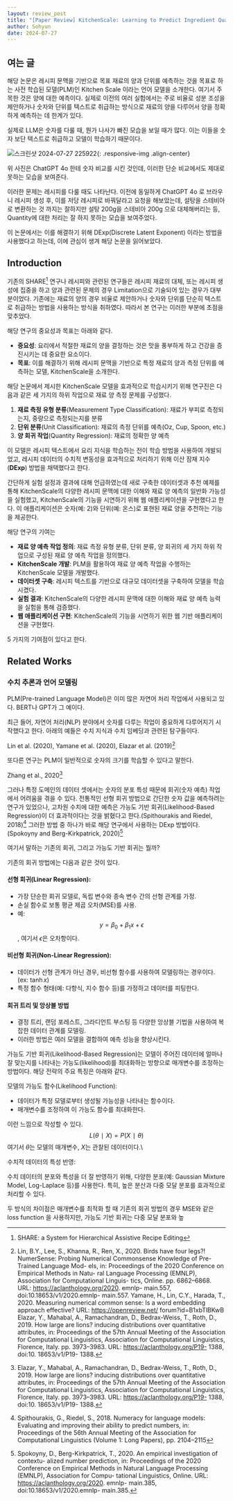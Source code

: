 ```yaml
---
layout: review_post
title: "[Paper Review] KitchenScale: Learning to Predict Ingredient Quantities from Recipe Contexts"
author: Sohyun
date: 2024-07-27
---
```


## 여는 글

해당 논문은 레시피 문맥을 기반으로 목표 재료의 양과 단위를 예측하는 것을 목표로 하는 사전 학습된 모델(PLM)인 Kitchen Scale 이라는 언어 모델을 소개한다. 여기서 주목한 것은 양에 대한 예측이다. 실제로 이전의 여러 실험에서는 주로 비율로 성분 조성을 제안하거나 숫자와 단위를 텍스트로 취급하는 방식으로 재료의 양을 다루어서 양을 정확하게 예측하는 데 한계가 있다.

실제로 LLM은 숫자를 다룰 때, 뭔가 나사가 빠진 모습을 보일 때가 많다. 이는 이들을 숫자 보단 텍스트로 취급하고 모델이 학습하기 때문이다.

![스크린샷 2024-07-27 225922](https://github.com/user-attachments/assets/7d0ecb9a-df9b-4560-a551-9183479c0fe2){: .responsive-img .align-center}


위 사진은 ChatGPT 4o 한테 숫자 비교를 시킨 것인데, 이러한 단순 비교에서도 제대로 못하는 모습을 보여준다.

이러한 문제는 레시피를 다룰 때도 나타난다. 이전에 동일하게 ChatGPT 4o 로 브라우니 레시피 생성 후, 이를 저당 레시피로 바꿔달라고 요청을 해보았는데, 설탕을 스테비아로 변환하는 것 까지는 잘하지만 설탕 200g을 스테비아 200g 으로 대체해버리는 등, Quantity에 대한 처리는 잘 하지 못하는 모습을 보여주었다.

이 논문에서는 이를 해결하기 위해 DExp(Discrete Latent Exponent) 이라는 방법을 사용했다고 하는데, 이에 관심이 생겨 해당 논문을 읽어보았다.


## Introduction

기존의 SHARE[^1] 연구나 레시피와 관련된 연구들은 레시피 재료의 대체, 또는 레시피 생성에 집중을 하고 양과 관련된 문제의 경우 Limitation으로 기술되어 있는 경우가 대부분이었다. 기존에는 재료의 양의 경우 비율로 제안하거나 숫자와 단위를 단순히 텍스트로 취급하는 방법을 사용하는 방식을 취하였다. 따라서 본 연구는 이러한 부분에 초점을 맞추었다.

해당 연구의 중요성과 목표는 아래와 같다.

-   **중요성**: 요리에서 적절한 재료의 양을 결정하는 것은 맛을 풍부하게 하고 건강을 증진시키는 데 중요한 요소이다.
-   **목표**: 이를 해결하기 위해 레시피 문맥을 기반으로 특정 재료의 양과 측정 단위를 예측하는 모델, KitchenScale을 소개한다.


[^1]:SHARE: a System for Hierarchical Assistive Recipe Editing


해당 논문에서 제시한 KitchenScale 모델을 효과적으로 학습시키기 위해 연구진은 다음과 같은 세 가지의 하위 작업으로 재료 양 측정 문제를 구성했다.

1. **재료 측정 유형 분류**(Measurement Type Classification): 재료가 부피로 측정되는지, 중량으로 측정되는지를 분류
2. **단위 분류**(Unit Classification): 재료의 측정 단위를 예측(Oz, Cup, Spoon, etc.)
3. **양 회귀 작업**(Quantity Regression): 재료의 정확한 양 예측

이 모델은 레시피 텍스트에서 요리 지식을 학습하는 전이 학습 방법을 사용하여 개발되었고, 레시피 데이터의 수치적 변동성을 효과적으로 처리하기 위해 이산 잠재 지수(**DExp**) 방법을 채택했다고 한다.

간단하게 실험 설정과 결과에 대해 언급하였는데 새로 구축한 데이터셋과 추천 예제를 통해 KitchenScale의 다양한 레시피 문맥에 대한 이해와 재료 양 예측의 일반화 가능성을 실험했고, KitchenScale의 기능을 시연하기 위해 웹 애플리케이션을 구현했다고 한다. 이 애플리케이션은 숫자(예: 2)와 단위(예: 온스)로 표현된 재료 양을 추천하는 기능을 제공한다.

해당 연구의 기여는
-   **재료 양 예측 작업 정의**: 재료 측정 유형 분류, 단위 분류, 양 회귀의 세 가지 하위 작업으로 구성된 재료 양 예측 작업을 정의했다.
-   **KitchenScale 개발**: PLM을 활용하여 재료 양 예측 작업을 수행하는 KitchenScale 모델을 개발했다.
-   **데이터셋 구축**: 레시피 텍스트를 기반으로 대규모 데이터셋을 구축하여 모델을 학습시켰다.
-   **실험 결과**: KitchenScale의 다양한 레시피 문맥에 대한 이해와 재료 양 예측 능력을 실험을 통해 검증했다.
-   **웹 애플리케이션 구현**: KitchenScale의 기능을 시연하기 위한 웹 기반 애플리케이션을 구현했다.

5 가지의 기여점이 있다고 한다.


## Related Works


### 수치 추론과 언어 모델링

PLM(Pre-trained Language Model)은 이미 많은 자연어 처리 작업에서 사용되고 있다. BERT나 GPT가 그 예이다.

최근 들어, 자연어 처리(NLP) 분야에서 숫자를 다루는 작업이 중요하게 다루어지기 시작했다고 한다. 아래의 예들은 수치 지식과 수치 임베딩과 관련된 탐구들이다.

Lin et al. (2020), Yamane et al. (2020), Elazar et al. (2019)[^2]

[^2]: Lin, B.Y., Lee, S., Khanna, R., Ren, X., 2020. Birds have four legs?! NumerSense: 
Probing Numerical Commonsense Knowledge of Pre-Trained Language Mod- 
els, in: Proceedings of the 2020 Conference on Empirical Methods in Natu- 
ral Language Processing (EMNLP), Association for Computational Linguis- 
tics, Online. pp. 6862–6868. URL: https://aclanthology.org/2020. 
emnlp- main.557, doi:10.18653/v1/2020.emnlp- main.557.
Yamane, H., Lin, C.Y., Harada, T., 2020. Measuring numerical common sense: Is a 
word embedding approach effective? URL: https://openreview.net/ 
forum?id=B1xbTlBKwB
Elazar, Y., Mahabal, A., Ramachandran, D., Bedrax-Weiss, T., Roth, D., 2019. 
How large are lions? inducing distributions over quantitative attributes, in: 
Proceedings of the 57th Annual Meeting of the Association for Computational 
Linguistics, Association for Computational Linguistics, Florence, Italy. pp. 
3973–3983. URL: https://aclanthology.org/P19- 1388, doi:10. 
18653/v1/P19- 1388.

또다른 연구는 PLM이 일반적으로 숫자의 크기를 학습할 수 있다고 말한다.

Zhang et al., 2020[^3]

[^3]: Elazar, Y., Mahabal, A., Ramachandran, D., Bedrax-Weiss, T., Roth, D., 2019. 
How large are lions? inducing distributions over quantitative attributes, in: 
Proceedings of the 57th Annual Meeting of the Association for Computational 
Linguistics, Association for Computational Linguistics, Florence, Italy. pp. 
3973–3983. URL: https://aclanthology.org/P19- 1388, doi:10. 
18653/v1/P19- 1388.

그러나 특정 도메인의 데이터 셋에서는 숫자의 분포 특성 때문에 회귀(숫자 예측) 작업에서 어려움을 겪을 수 있다. 전통적인 선형 회귀 방법으로 간단한 숫자 값을 예측하려는 연구가 있었으나, 고차원 수치에 대한 예측은 가능도 기반 회귀(Likelihood-Based Regression)이 더 효과적이다는 것을 밝혔다고 한다.(Spithourakis and Riedel, 2018)[^4] 그러한 방법 중 하나가 바로 해당 연구에서 사용하는 DExp 방법이다.(Spokoyny and Berg-Kirkpatrick, 2020)[^5]

[^4]: Spithourakis, G., Riedel, S., 2018. Numeracy for language models: Evaluating and 
improving their ability to predict numbers, in: Proceedings of the 56th Annual 
Meeting of the Association for Computational Linguistics (Volume 1: Long 
Papers), pp. 2104–2115
[^5]: Spokoyny, D., Berg-Kirkpatrick, T., 2020. An empirical investigation of contextu- 
alized number prediction, in: Proceedings of the 2020 Conference on Empirical 
Methods in Natural Language Processing (EMNLP), Association for Compu- 
tational Linguistics, Online. URL: https://aclanthology.org/2020. 
emnlp- main.385, doi:10.18653/v1/2020.emnlp- main.385.

여기서 말하는 기존의 회귀, 그리고 가능도 기반 회귀는 뭘까? 

기존의 회귀 방법에는 다음과 같은 것이 있다.

#### **선형 회귀(Linear Regression):**

-   가장 단순한 회귀 모델로, 독립 변수와 종속 변수 간의 선형 관계를 가정.
-   손실 함수로 보통 평균 제곱 오차(MSE)를 사용.
-   예: $$y = \beta_0 + \beta_1 x + \epsilon$$, 여기서 $\epsilon$은 오차항이다.

#### **비선형 회귀(Non-Linear Regression):**

 - 데이터가 선형 관계가 아닌 경우, 비선형 함수를 사용하여 모델링하는 경우이다. (ex: $\tanh x$)
 - 특정 함수 형태(예: 다항식, 지수 함수 등)를 가정하고 데이터를 피팅한다.

#### **회귀 트리 및 앙상블 방법**


-   결정 트리, 랜덤 포레스트, 그라디언트 부스팅 등 다양한 앙상블 기법을 사용하여 복잡한 데이터 관계를 모델링.
-   이러한 방법은 여러 모델을 결합하여 예측 성능을 향상시킨다.


가능도 기반 회귀(Likelihood-Based Regression)는 모델이 주어진 데이터에 얼마나 잘 맞는지를 나타내는 가능도(likelihood)를 최대화하는 방향으로 매개변수를 조정하는 방법이다. 해당 전략의 주요 특징은 아래와 같다.

모델의 가능도 함수(Likelihood Function):

 - 데이터가 특정 모델로부터 생성될 가능성을 나타내는 함수이다.
 -  매개변수를 조정하여 이 가능도 함수를 최대화한다.

이런 느낌으로 작성할 수 있다.
$$L(θ∣X)=P(X∣θ)$$
여기서 $\theta$는 모델의 매개변수, $X$는 관찰된 데이터이다.\

수치적 데이터의 특성 반영:

수치 데이터의 분포와 특성을 더 잘 반영하기 위해, 다양한 분포(예: Gaussian Mixture Model, Log-Laplace 등)를 사용한다.
특히, 높은 분산과 다중 모달 분포를 효과적으로 처리할 수 있다.

두 방식의 차이점은 매개변수를 최적화 할 때 기존의 회귀 방법의 경우 MSE와 같은 loss function 을 사용하지만, 가능도 기반 회귀는 다중 모달 분포와 높
<!--stackedit_data:
eyJoaXN0b3J5IjpbLTM1NDQ2NTk5NSwxNjA1Mjc3NzE1LC0xNj
I1Mjk5NzgzLC00OTY4NjIyOTIsLTEwMTExNDU3ODEsLTE0NDU2
OTkyODAsLTc2Mjk2MjI1NCwtODA0Nzg3NjAzLDE4Mjc5Mzk2MD
QsMTMwMjI1MzM3NywtMTg2MDY2ODczOCwtMzkyODM3MTQ2LDEz
MjM2OTQwMzIsNzMxNzAzMywxMDk1NDc4NTMzLC05Mzc2MTA5Nz
AsLTE0NjYxMTM0MTAsLTE1MDQ5Mzk0NjMsLTMxMDIxNjU4Myw2
OTUzMTU3NTldfQ==
-->